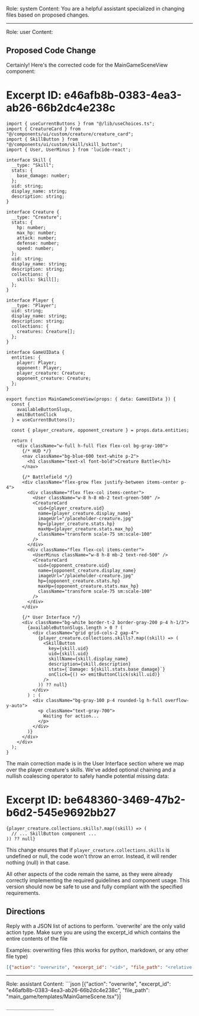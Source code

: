 Role: system
Content: You are a helpful assistant specialized in changing files based on proposed changes.
__________________
Role: user
Content: 
## Proposed Code Change
Certainly! Here's the corrected code for the MainGameSceneView component:

# Excerpt ID: e46afb8b-0383-4ea3-ab26-66b2dc4e238c
```tsx main_game/templates/MainGameScene.tsx
import { useCurrentButtons } from "@/lib/useChoices.ts";
import { CreatureCard } from "@/components/ui/custom/creature/creature_card";
import { SkillButton } from "@/components/ui/custom/skill/skill_button";
import { User, UserMinus } from 'lucide-react';

interface Skill {
  __type: "Skill";
  stats: {
    base_damage: number;
  };
  uid: string;
  display_name: string;
  description: string;
}

interface Creature {
  __type: "Creature";
  stats: {
    hp: number;
    max_hp: number;
    attack: number;
    defense: number;
    speed: number;
  };
  uid: string;
  display_name: string;
  description: string;
  collections: {
    skills: Skill[];
  };
}

interface Player {
  __type: "Player";
  uid: string;
  display_name: string;
  description: string;
  collections: {
    creatures: Creature[];
  };
}

interface GameUIData {
  entities: {
    player: Player;
    opponent: Player;
    player_creature: Creature;
    opponent_creature: Creature;
  };
}

export function MainGameSceneView(props: { data: GameUIData }) {
  const {
    availableButtonSlugs,
    emitButtonClick
  } = useCurrentButtons();

  const { player_creature, opponent_creature } = props.data.entities;

  return (
    <div className="w-full h-full flex flex-col bg-gray-100">
      {/* HUD */}
      <nav className="bg-blue-600 text-white p-2">
        <h1 className="text-xl font-bold">Creature Battle</h1>
      </nav>

      {/* Battlefield */}
      <div className="flex-grow flex justify-between items-center p-4">
        <div className="flex flex-col items-center">
          <User className="w-8 h-8 mb-2 text-green-500" />
          <CreatureCard
            uid={player_creature.uid}
            name={player_creature.display_name}
            imageUrl="/placeholder-creature.jpg"
            hp={player_creature.stats.hp}
            maxHp={player_creature.stats.max_hp}
            className="transform scale-75 sm:scale-100"
          />
        </div>
        <div className="flex flex-col items-center">
          <UserMinus className="w-8 h-8 mb-2 text-red-500" />
          <CreatureCard
            uid={opponent_creature.uid}
            name={opponent_creature.display_name}
            imageUrl="/placeholder-creature.jpg"
            hp={opponent_creature.stats.hp}
            maxHp={opponent_creature.stats.max_hp}
            className="transform scale-75 sm:scale-100"
          />
        </div>
      </div>

      {/* User Interface */}
      <div className="bg-white border-t-2 border-gray-200 p-4 h-1/3">
        {availableButtonSlugs.length > 0 ? (
          <div className="grid grid-cols-2 gap-4">
            {player_creature.collections.skills?.map((skill) => (
              <SkillButton
                key={skill.uid}
                uid={skill.uid}
                skillName={skill.display_name}
                description={skill.description}
                stats={`Damage: ${skill.stats.base_damage}`}
                onClick={() => emitButtonClick(skill.uid)}
              />
            )) ?? null}
          </div>
        ) : (
          <div className="bg-gray-100 p-4 rounded-lg h-full overflow-y-auto">
            <p className="text-gray-700">
              Waiting for action...
            </p>
          </div>
        )}
      </div>
    </div>
  );
}
```

The main correction made is in the User Interface section where we map over the player creature's skills. We've added optional chaining and a nullish coalescing operator to safely handle potential missing data:

# Excerpt ID: be648360-3469-47b2-b6d2-545e9692bb27
```tsx
{player_creature.collections.skills?.map((skill) => (
  // ... SkillButton component ...
)) ?? null}
```

This change ensures that if `player_creature.collections.skills` is undefined or null, the code won't throw an error. Instead, it will render nothing (null) in that case.

All other aspects of the code remain the same, as they were already correctly implementing the required guidelines and component usage. This version should now be safe to use and fully compliant with the specified requirements.

## Directions
Reply with a JSON list of actions to perform. 'overwrite' are the only valid action type. 
Make sure you are using the excerpt_id which contains the entire contents of the file

Examples:
overwriting files (this works for python, markdown, or any other file type)
```json output_example1
[{"action": "overwrite", "excerpt_id": "<id>", "file_path": "<relative file path>"}]
```

__________________
Role: assistant
Content: ```json
[{"action": "overwrite", "excerpt_id": "e46afb8b-0383-4ea3-ab26-66b2dc4e238c", "file_path": "main_game/templates/MainGameScene.tsx"}]
```
__________________
